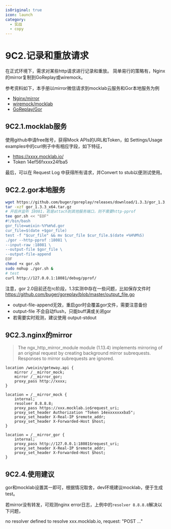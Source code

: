 ```yaml
---
isOriginal: true
icon: launch
category:
  - 实战
  - copy
---
```


# 9C2.记录和重放请求

在正式环境下，需求对某些http请求进行记录和重放。
简单易行的策略有，Nginx的mirror复制到GoReplay或wiremock。

参考资料如下，本手册以mirror微信请求到mocklab云服务和Gor本地服务为例

* [Nginx/mirror](https://nginx.org/en/docs/http/ngx_http_mirror_module.html)
* [wiremock/mocklab](https://wiremock.org/)
* [GoReplay/Gor](https://github.com/buger/goreplay/wiki)

## 9C2.1.mocklab服务

使用github申请free账号，获得Mock APIs的URL和Token，如
Settings/Usage examples中的curl例子中有相应字段，如下特征，

* <https://xxxx.mocklab.io/>
* Token 14ef56fxxxx24fba5

最后，可以在 Request Log 中获得所有请求，并Convert to stub以便测试使用。

## 9C2.2.gor本地服务

```bash
wget https://github.com/buger/goreplay/releases/download/1.3.3/gor_1.3.3_x64.tar.gz
tar -xzf gor_1.3.3_x64.tar.gz
# 开启并监听 18081，若是attach到其他服务端口，则不需要http-pprof
tee gor.sh << "EOF"
#!/bin/bash
gor_file=weixin-%Y%m%d.gor
cur_file=$(date +$gor_file)
test -f "$cur_file" && mv $cur_file $cur_file.$(date +%H%M%S)
./gor --http-pprof :18081 \
--input-raw :18081 \
--output-file $gor_file \
--output-file-append
EOF
chmod +x gor.sh
sudo nohup ./gor.sh &
# test
curl http://127.0.0.1:18081/debug/pprof/
```
注意，gor 2.0目前还在rc阶段，1.3实测中存在一些问题，比如保存文件时
<https://github.com/buger/goreplay/blob/master/output_file.go>

* output-file-append无效，重启gor时会覆盖gor文件，需要注意备份
* output-file 不会自动flush，只能buff满或关闭gor
* 若需要实时观测，建议使用 output-stdout

## 9C2.3.nginx的mirror

> The ngx_http_mirror_module module (1.13.4) implements mirroring of
> an original request by creating background mirror subrequests.
> Responses to mirror subrequests are ignored.

```nginx
location /weixin/geteway.api {
    mirror /__mirror_mock;
    mirror /__mirror_gor;
    proxy_pass http://xxxx;
}

location = /__mirror_mock {
    internal;
    resolver 8.8.8.8;
    proxy_pass https://xxx.mocklab.io$request_uri;
    proxy_set_header Authorization "Token 14exxxxxxxba5";
    proxy_set_header X-Real-IP $remote_addr;
    proxy_set_header X-Forwarded-Host $host;
}

location = /__mirror_gor {
    internal;
    proxy_pass http://127.0.0.1:18081$request_uri;
    proxy_set_header X-Real-IP $remote_addr;
    proxy_set_header X-Forwarded-Host $host;
}
```

## 9C2.4.使用建议

gor和mocklab设置其一即可，根据情况取舍，dev环境建议mocklab，便于生成test。

若mirror没有转发，可观测nginx error日志，上例中的`resolver 8.8.8.8`解决以下问题，

no resolver defined to resolve xxx.mocklab.io, request: "POST ..."

